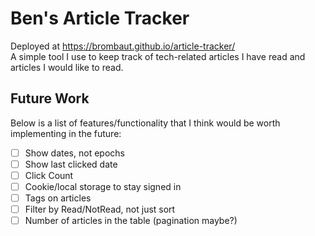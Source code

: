 # Ben's Article Tracker
Deployed at https://brombaut.github.io/article-tracker/  
A simple tool I use to keep track of tech-related articles I have read and articles I would like to read.

## Future Work
Below is a list of features/functionality that I think would be worth implementing in the future:
- [ ] Show dates, not epochs
- [ ] Show last clicked date
- [ ] Click Count
- [ ] Cookie/local storage to stay signed in
- [ ] Tags on articles
- [ ] Filter by Read/NotRead, not just sort
- [ ] Number of articles in the table (pagination maybe?)
